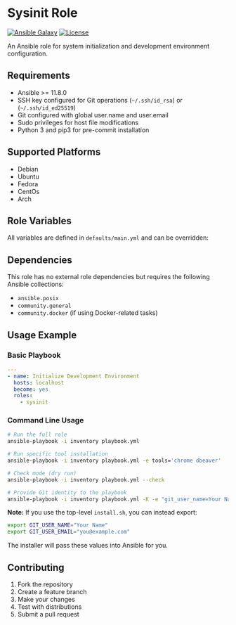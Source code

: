 # Sysinit Role

[![Ansible Galaxy](https://img.shields.io/ansible/role/sysinit.svg)](https://galaxy.ansible.com/kedwards/sysinit)
[![License](https://img.shields.io/badge/license-MIT-blue.svg)](https://github.com/kedwards/sysinit/blob/main/LICENSE)

An Ansible role for system initialization and development environment configuration.

## Requirements

- Ansible >= 11.8.0
- SSH key configured for Git operations (`~/.ssh/id_rsa`) or (`~/.ssh/id_ed25519`)
- Git configured with global user.name and user.email
- Sudo privileges for host file modifications
- Python 3 and pip3 for pre-commit installation

## Supported Platforms

- Debian
- Ubuntu
- Fedora
- CentOs
- Arch

## Role Variables

All variables are defined in `defaults/main.yml` and can be overridden:

## Dependencies

This role has no external role dependencies but requires the following Ansible collections:
- `ansible.posix`
- `community.general`
- `community.docker` (if using Docker-related tasks)

## Usage Example

### Basic Playbook
```yaml
---
- name: Initialize Development Environment
  hosts: localhost
  become: yes
  roles:
    - sysinit
```

### Command Line Usage
```bash
# Run the full role
ansible-playbook -i inventory playbook.yml

# Run specific tool installation
ansible-playbook -i inventory playbook.yml -e tools='chrome dbeaver'

# Check mode (dry run)
ansible-playbook -i inventory playbook.yml --check

# Provide Git identity to the playbook
ansible-playbook -i inventory playbook.yml -K -e "git_user_name=Your Name" -e "git_user_email=you@example.com"
```

**Note:** If you use the top-level `install.sh`, you can instead export:
```bash
export GIT_USER_NAME="Your Name"
export GIT_USER_EMAIL="you@example.com"
```
The installer will pass these values into Ansible for you.

## Contributing

1. Fork the repository
2. Create a feature branch
3. Make your changes
4. Test with distributions
5. Submit a pull request
